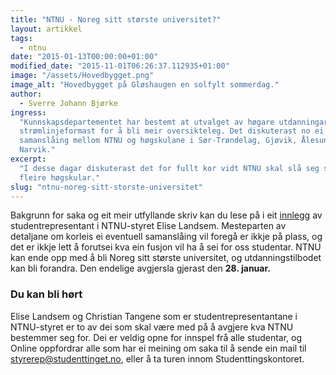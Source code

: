 ```yaml
---
title: "NTNU - Noreg sitt største universitet?"
layout: artikkel
tags:
  - ntnu
date: "2015-01-13T00:00:00+01:00"
modified_date: "2015-11-01T06:26:37.112935+01:00"
image: "/assets/Hovedbygget.png"
image_alt: "Hovedbygget på Gløshaugen en solfylt sommerdag."
author:
  - Sverre Johann Bjørke
ingress:
  "Kunnskapsdepartementet har bestemt at utvalget av høgare utdanningar skal
  strømlinjeformast for å bli meir oversikteleg. Det diskuterast no ei
  samanslåing mellom NTNU og høgskulane i Sør-Trøndelag, Gjøvik, Ålesund og
  Narvik."
excerpt:
  "I desse dagar diskuterast det for fullt kor vidt NTNU skal slå seg saman med
  fleire høgskular."
slug: "ntnu-noreg-sitt-storste-universitet"
---
```


Bakgrunn for saka og eit meir utfyllande skriv kan du lese på i eit
[innlegg](http://www.studenttinget.no/saks0/) av studentrepresentant i
NTNU-styret Elise Landsem. Mesteparten av detaljane om korleis ei eventuell
samanslåing vil foregå er ikkje på plass, og det er ikkje lett å forutsei kva
ein fusjon vil ha å sei for oss studentar. NTNU kan ende opp med å bli Noreg
sitt største universitet, og utdanningstilbodet kan bli forandra. Den endelige
avgjersla gjerast den **28. januar.**

### Du kan bli hørt

Elise Landsem og Christian Tangene som er studentrepresentantane i NTNU-styret
er to av dei som skal være med på å avgjere kva NTNU bestemmer seg for. Dei er
veldig opne for innspel frå alle studentar, og Online oppfordrar alle som har ei
meining om saka til å sende ein mail til
[styrerep@studenttinget.no](mailto:styrerep@studenttinget.no), eller å ta turen
innom Studenttingskontoret.
